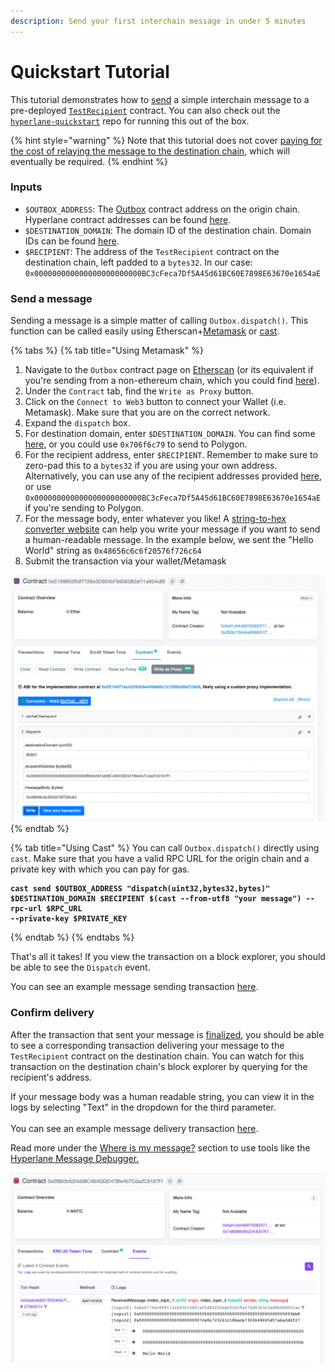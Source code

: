 ```yaml
---
description: Send your first interchain message in under 5 minutes
---
```


# Quickstart Tutorial

This tutorial demonstrates how to [send](send.md) a simple interchain message to a pre-deployed [`TestRecipient`](https://github.com/hyperlane-xyz/hyperlane-monorepo/blob/main/solidity/core/contracts/test/TestRecipient.sol) contract. You can also check out the [`hyperlane-quickstart`](https://github.com/hyperlane-xyz/hyperlane-quickstart) repo for running this out of the box.

{% hint style="warning" %}
Note that this tutorial does not cover [paying for the cost of relaying the message to the destination chain](gas.md), which will eventually be required.
{% endhint %}

### Inputs

* `$OUTBOX_ADDRESS`: The [Outbox](../../protocol/messaging/outbox.md) contract address on the origin chain. Hyperlane contract addresses can be found [here](../addresses.md#outbox).
* `$DESTINATION_DOMAIN`: The domain ID of the destination chain. Domain IDs can be found [here](../domains.md).
* `$RECIPIENT`: The address of the `TestRecipient` contract on the destination chain, left padded to a `bytes32`. In our case: `0x000000000000000000000000BC3cFeca7Df5A45d61BC60E7898E63670e1654aE`

### Send a message

Sending a message is a simple matter of calling `Outbox.dispatch()`. This function can be called easily using Etherscan+[Metamask](https://metamask.io/) or [cast](https://book.getfoundry.sh/cast/).

{% tabs %}
{% tab title="Using Metamask" %}
1. Navigate to the `Outbox` contract page on [Etherscan](https://etherscan.io/address/0x2f9DB5616fa3fAd1aB06cB2C906830BA63d135e3#writeProxyContract) (or its equivalent if you're sending from a non-ethereum chain, which you could find [here](../addresses.md#outbox)).
2. Under the `Contract` tab, find the `Write as Proxy` button.
3. Click on the `Connect to Web3` button to connect your Wallet (i.e. Metamask). Make sure that you are on the correct network.
4. Expand the `dispatch` box.
5. For destination domain, enter `$DESTINATION_DOMAIN`. You can find some [here](../domains.md), or you could use `0x706f6c79` to send to Polygon.
6. For the recipient address, enter `$RECIPIENT`. Remember to make sure to zero-pad this to a `bytes32` if you are using your own address. Alternatively, you can use any of the recipient addresses provided [here](quickstart-tutorial.md#testrecipient-addresses), or use `0x000000000000000000000000BC3cFeca7Df5A45d61BC60E7898E63670e1654aE` if you're sending to Polygon.
7. For the message body, enter whatever you like! A [string-to-hex converter website](https://dencode.com/en/string/hex) can help you write your message if you want to send a human-readable message. In the example below, we sent the "Hello World" string as `0x48656c6c6f20576f726c64`
8. Submit the transaction via your wallet/Metamask

![How to send an interchain message using Etherscan + Metamask](<../../.gitbook/assets/Screen Shot 2022-08-10 at 4.01.00 PM.png>)
{% endtab %}

{% tab title="Using Cast" %}
You can call `Outbox.dispatch()` directly using `cast`. Make sure that you have a valid RPC URL for the origin chain and a private key with which you can pay for gas.

<pre class="language-shell" data-overflow="wrap"><code class="lang-shell"><strong>cast send $OUTBOX_ADDRESS "dispatch(uint32,bytes32,bytes)" $DESTINATION_DOMAIN $RECIPIENT $(cast --from-utf8 "your message") --rpc-url $RPC_URL
</strong><strong>--private-key $PRIVATE_KEY</strong></code></pre>
{% endtab %}
{% endtabs %}

That's all it takes! If you view the transaction on a block explorer, you should be able to see the `Dispatch` event.

You can see an example message sending transaction [here](https://kovan.etherscan.io/tx/0x7cabd0c3c780f62bbadff0b400086d46bfca0bf5c7cbd34a3e30c8880dddb5e3#eventlog).

### Confirm delivery

After the transaction that sent your message is [finalized](../latencies.md), you should be able to see a corresponding transaction delivering your message to the `TestRecipient` contract on the destination chain. You can watch for this transaction on the destination chain's block explorer by querying for the recipient's address.&#x20;

If your message body was a human readable string, you can view it in the logs by selecting "Text" in the dropdown for the third parameter.\
\
You can see an example message delivery transaction [here](https://mumbai.polygonscan.com/address/0x0f860bfd24d08c484033d478fe4b7cda2c9167ff#events.).

Read more under the [Where is my message?](../observability.md) section to use tools like the[ Hyperlane Message Debugger.](https://explorer.hyperlane.xyz/debugger)

![This transaction delivered an interchain message to the TestRecipient contract on Mumbai](<../../.gitbook/assets/Screen Shot 2022-08-10 at 4.04.40 PM.png>)

